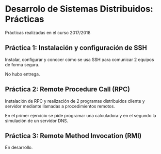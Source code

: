 # Desarrolo de Sistemas Distribuidos: Prácticas

Prácticas realizadas en el curso 2017/2018

## Práctica 1: Instalación y configuración de SSH

Instalar, configurar y conocer cómo se usa SSH para comunicar 2 equipos de forma
segura.

No hubo entrega.

## Práctica 2: Remote Procedure Call (RPC)

Instalación de RPC y realización de 2 programas distribuidos cliente y
servidor mediante llamadas a procedimientos remotos.

En el primer ejercicio se pide programar una calculadora y en el segundo la
simulación de un servidor DNS.

## Práctica 3: Remote Method Invocation (RMI)

En desarrollo.
